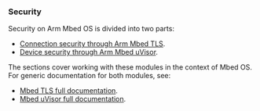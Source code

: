### Security

Security on Arm Mbed OS is divided into two parts:

* [Connection security through Arm Mbed TLS](tls.md).
* [Device security through Arm Mbed uVisor](uvisor.md).

The sections cover working with these modules in the context of Mbed OS. For generic documentation for both modules, see:

* [Mbed TLS full documentation](https://tls.mbed.org/).
* [Mbed uVisor full documentation](https://docs.mbed.com/docs/uvisor-and-uvisor-lib-documentation/en/latest/).
